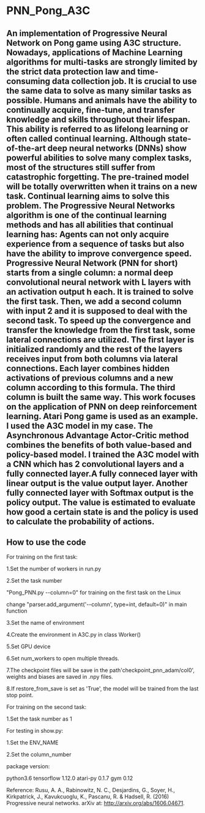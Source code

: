 # PNN_Pong_A3C
An implementation of Progressive Neural Network on Pong game using A3C structure.
Nowadays, applications of Machine Learning algorithms for multi-tasks are strongly limited by the strict data protection law and time-consuming data collection job. It is crucial to use the same data to solve as many similar tasks as possible. Humans and animals have the ability to continually acquire, fine-tune, and transfer knowledge and skills throughout their lifespan. This ability is referred to as lifelong learning or often called continual learning. Although state-of-the-art deep neural networks (DNNs) show powerful abilities to solve many complex tasks, most of the structures still suffer from catastrophic forgetting. The pre-trained model will be totally overwritten when it trains on a new task. Continual learning aims to solve this problem. The Progressive Neural Networks algorithm is one of the continual learning methods and has all abilities that continual learning has: Agents can not only acquire experience from a sequence of tasks but also have the ability to improve convergence speed.
Progressive Neural Network (PNN for short) starts from a single column: a normal deep convolutional neural network with L layers with an activation output h each. It is trained to solve the first task. Then, we add a second column with input 2 and it is supposed to deal with the second task. To speed up the convergence and transfer the knowledge from the first task, some lateral connections are utilized. The first layer is initialized randomly and the rest of the layers receives input from both columns via lateral connections. Each layer combines hidden activations of previous columns and a new column according to this formula. The third column is built the same way.
This work focuses on the application of PNN on deep reinforcement learning. Atari Pong game is used as an example.
I used the A3C model in my case. The Asynchronous Advantage Actor-Critic method combines the benefits of both value-based and policy-based model. 
I trained the A3C model with a CNN which has 2 convolutional layers and a fully connected layer.A fully conneced layer with linear output is the value output layer. Another fully connected layer with Softmax output is the policy output. The value is estimated to evaluate how good a certain state is and the policy is used to calculate the probability of actions. 
----------------------------------------------
How to use the code
----------------------------------------------
For training on the first task: 

1.Set the number of workers in run.py

2.Set the task number

  "Pong_PNN.py --column=0" for training on the first task on the Linux

  change "parser.add_argument('--column', type=int, default=0)" in main function

3.Set the name of environment

4.Create the environment in A3C.py in class Worker()

5.Set GPU device

6.Set num_workers to open multiple threads.

7.The checkpoint files will be save in the path'checkpoint_pnn_adam/col0', weights and biases are saved in .npy files.

8.If restore_from_save is set as 'True', the model will be trained from the last stop point.

For training on the second task:

1.Set the task number as 1

For testing in show.py:

1.Set the ENV_NAME

2.Set the column_number

package version:

python3.6
tensorflow 1.12.0
atari-py 0.1.7
gym 0.12

Reference: Rusu, A. A., Rabinowitz, N. C., Desjardins, G., Soyer, H., Kirkpatrick, J., Kavukcuoglu, K., Pascanu, R. & Hadsell, R. (2016) Progressive neural networks. arXiv at: http://arxiv.org/abs/1606.04671.
